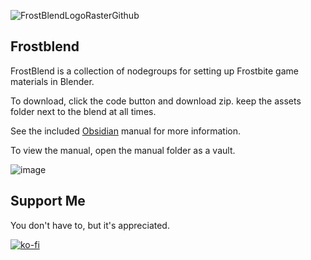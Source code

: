 ![FrostBlendLogoRasterGithub](https://user-images.githubusercontent.com/33284629/181102806-6b3dfa30-0824-448a-86f5-dc2543cd2d85.png)
## Frostblend

FrostBlend is a collection of nodegroups for setting up Frostbite game materials in Blender.

To download, click the code button and download zip. keep the assets folder next to the blend at all times.

See the included [Obsidian](https://obsidian.md/) manual for more information.

To view the manual, open the manual folder as a vault.

![image](https://user-images.githubusercontent.com/33284629/181103836-f5ff5f74-119c-4464-a6d8-c320a6a983d8.png)

## Support Me
You don't have to, but it's appreciated.

[![ko-fi](https://ko-fi.com/img/githubbutton_sm.svg)](https://ko-fi.com/D1D41TMTA)
